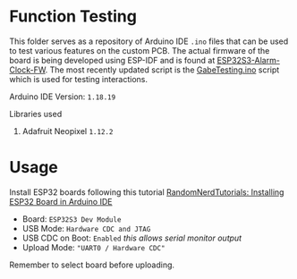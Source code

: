 # Function Testing
This folder serves as a repository of Arduino IDE `.ino` files that can be used to test various features on the custom PCB. The actual firmware of the board is being developed using ESP-IDF and is found at [ESP32S3-Alarm-Clock-FW](https://github.com/flamerten/ESP32S3-Alarm-Clock-FW). The most recently updated script is the [GabeTesting.ino](./Gabe_Testing/Gabe_Testing.ino) script which is used for testing interactions.

Arduino IDE Version: `1.18.19`

Libraries used
1. Adafruit Neopixel `1.12.2` 

# Usage

Install ESP32 boards following this tutorial [RandomNerdTutorials: Installing ESP32 Board in Arduino IDE](https://randomnerdtutorials.com/installing-the-esp32-board-in-arduino-ide-windows-instructions/)

- Board: `ESP32S3 Dev Module`
- USB Mode: `Hardware CDC and JTAG`
- USB CDC on Boot: `Enabled`   *this allows serial monitor output*
- Upload Mode: `"UART0 / Hardware CDC"`

Remember to select board before uploading.